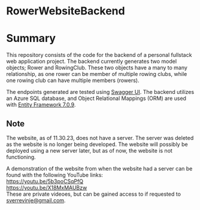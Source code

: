 # RowerWebsiteBackend

# Summary
This repository consists of the code for the backend of a personal fullstack web application project. The backend currently generates two model objects; Rower and RowingClub. These two objects have a many to many relationship, as one rower can be member of multiple rowing clubs, while one rowing club can have multiple members (rowers).

The endpoints generated are tested using [Swagger UI](https://swagger.io/tools/swagger-ui/). The backend utilizes an Azure SQL database, and Object Relational Mappings (ORM) are used with [Entity Framework 7.0.9](https://learn.microsoft.com/en-us/aspnet/entity-framework).

## Note
The website, as of 11.30.23, does not have a server. The server was deleted as the website is no longer being developed. The website will possibly be deployed using a new server later, but as of now, the website is not functioning.

A demonstration of the website from when the website had a server can be found with the following YouTube links:  
https://youtu.be/5b3poCSqPfQ  
https://youtu.be/X18MxMAUBzw  
These are private videoes, but can be gained access to if requested to sverrevinje@gmail.com.
